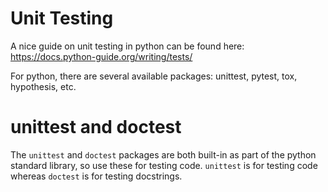 # Unit Testing


A nice guide on unit testing in python can be found here: https://docs.python-guide.org/writing/tests/

For python, there are several available packages: unittest, pytest, tox, hypothesis, etc.


# unittest and doctest

The `unittest` and `doctest` packages are both built-in as part of the python standard library, so use these for testing code. `unittest` is for testing code whereas `doctest` is for testing docstrings.



